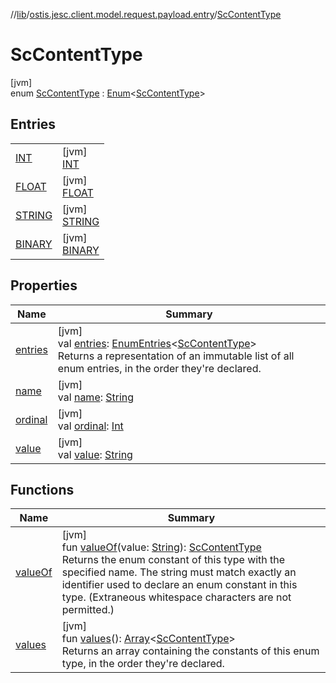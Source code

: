 //[lib](../../../index.md)/[ostis.jesc.client.model.request.payload.entry](../index.md)/[ScContentType](index.md)

# ScContentType

[jvm]\
enum [ScContentType](index.md) : [Enum](https://kotlinlang.org/api/latest/jvm/stdlib/kotlin/-enum/index.html)&lt;[ScContentType](index.md)&gt;

## Entries

| | |
|---|---|
| [INT](-i-n-t/index.md) | [jvm]<br>[INT](-i-n-t/index.md) |
| [FLOAT](-f-l-o-a-t/index.md) | [jvm]<br>[FLOAT](-f-l-o-a-t/index.md) |
| [STRING](-s-t-r-i-n-g/index.md) | [jvm]<br>[STRING](-s-t-r-i-n-g/index.md) |
| [BINARY](-b-i-n-a-r-y/index.md) | [jvm]<br>[BINARY](-b-i-n-a-r-y/index.md) |

## Properties

| Name | Summary |
|---|---|
| [entries](entries.md) | [jvm]<br>val [entries](entries.md): [EnumEntries](https://kotlinlang.org/api/latest/jvm/stdlib/kotlin.enums/-enum-entries/index.html)&lt;[ScContentType](index.md)&gt;<br>Returns a representation of an immutable list of all enum entries, in the order they're declared. |
| [name](../../ostis.jesc.memory.element.node/-sc-node-type/-v-a-r_-m-a-t-e-r-i-a-l/index.md#-372974862%2FProperties%2F1299105613) | [jvm]<br>val [name](../../ostis.jesc.memory.element.node/-sc-node-type/-v-a-r_-m-a-t-e-r-i-a-l/index.md#-372974862%2FProperties%2F1299105613): [String](https://kotlinlang.org/api/latest/jvm/stdlib/kotlin/-string/index.html) |
| [ordinal](../../ostis.jesc.memory.element.node/-sc-node-type/-v-a-r_-m-a-t-e-r-i-a-l/index.md#-739389684%2FProperties%2F1299105613) | [jvm]<br>val [ordinal](../../ostis.jesc.memory.element.node/-sc-node-type/-v-a-r_-m-a-t-e-r-i-a-l/index.md#-739389684%2FProperties%2F1299105613): [Int](https://kotlinlang.org/api/latest/jvm/stdlib/kotlin/-int/index.html) |
| [value](value.md) | [jvm]<br>val [value](value.md): [String](https://kotlinlang.org/api/latest/jvm/stdlib/kotlin/-string/index.html) |

## Functions

| Name | Summary |
|---|---|
| [valueOf](value-of.md) | [jvm]<br>fun [valueOf](value-of.md)(value: [String](https://kotlinlang.org/api/latest/jvm/stdlib/kotlin/-string/index.html)): [ScContentType](index.md)<br>Returns the enum constant of this type with the specified name. The string must match exactly an identifier used to declare an enum constant in this type. (Extraneous whitespace characters are not permitted.) |
| [values](values.md) | [jvm]<br>fun [values](values.md)(): [Array](https://kotlinlang.org/api/latest/jvm/stdlib/kotlin/-array/index.html)&lt;[ScContentType](index.md)&gt;<br>Returns an array containing the constants of this enum type, in the order they're declared. |
